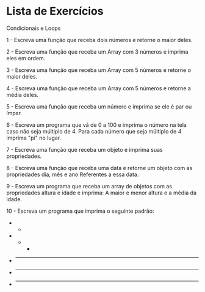 # Lista de Exercícios

Condicionais e Loops

1 - Escreva uma função que receba dois números e retorne o maior deles.

2 - Escreva uma função que receba um Array com 3 números e imprima eles em ordem.

3 - Escreva uma função que receba um Array com 5 números e retorne o maior deles.

4 - Escreva uma função que receba um Array com 5 números e retorne a média deles.

5 - Escreva uma função que receba um número e imprima se ele é par ou ímpar.

6 - Escreva um programa que vá de 0 a 100 e imprima o número na tela caso não seja múltiplo de 4. Para cada número que seja múltiplo de 4 imprima "pi" no lugar.

7 - Escreva uma função que receba um objeto e imprima suas propriedades.

8 - Escreva uma função que receba uma data e retorne um objeto com as propriedades dia, mês e ano Referentes a essa data.

9 - Escreva um programa que receba um array de objetos com as propriedades altura e idade e imprima: A maior e menor altura e a média da idade.

10 - Escreva um programa que imprima o seguinte padrão:
- *
- * *
- * * *
- * * * *
- * * * * *
